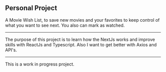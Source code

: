 ## Personal Project

A Movie Wish List, to save new movies and your favorites to keep control of what you want to see next. You also can mark as watched.

-----

The purpose of this project is to learn how the NextJs works and improve skills with ReactJs and Typescript.
Also I want to get better with Axios and API's.

----

This is a work in progress project.
